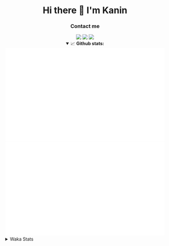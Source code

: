 <div align="center">
 <h1>Hi there 👋 I'm Kanin</h1>
 <h3>Contact me</h3>
 <a href="mailto:im@kanin.dev"><img src="https://img.shields.io/badge/gmail-%23D14836.svg?&style=for-the-badge&logo=gmail&logoColor=white"/></a>
 <a href="https://twitter.com/KaninDev"><img src="https://img.shields.io/badge/twitter-%231DA1F2.svg?&style=for-the-badge&logo=twitter&logoColor=white"/></a>
 <a href="https://www.linkedin.com/in/KaninDev"><img src="https://img.shields.io/badge/linkedin-%230077B5.svg?&style=for-the-badge&logo=linkedin&logoColor=white"/></a>
<details open>
  <summary>📈 <b>Github stats:</b></summary>
  <img src="https://github.com/Kanin/Kanin/blob/master/scripts/GitHubStats/generated/overview.svg"/>
  <img src="https://github.com/Kanin/Kanin/blob/master/scripts/GitHubStats/generated/languages.svg"/>
</details>
</div>

<details>
 <summary>Waka Stats</summary>

<!--START_SECTION:waka-->
![Profile Views](http://img.shields.io/badge/Profile%20Views-5-blue)

![Lines of code](https://img.shields.io/badge/From%20Hello%20World%20I%27ve%20Written-20793%20lines%20of%20code-blue)

**🐱 My Github Data** 

> 🏆 15 Contributions in the Year 2021
 > 
> 📦 13.8 kB Used in Github's Storage 
 > 
> 🚫 Not Opted to Hire
 > 
> 📜 7 Public Repositories 
 > 
> 🔑 3 Private Repositories  
 > 
**I'm an Early 🐤** 

```text
🌞 Morning    77 commits     █████░░░░░░░░░░░░░░░░░░░░   22.06% 
🌆 Daytime    124 commits    █████████░░░░░░░░░░░░░░░░   35.53% 
🌃 Evening    90 commits     ██████░░░░░░░░░░░░░░░░░░░   25.79% 
🌙 Night      58 commits     ████░░░░░░░░░░░░░░░░░░░░░   16.62%

```
📅 **I'm Most Productive on Sunday** 

```text
Monday       69 commits     █████░░░░░░░░░░░░░░░░░░░░   19.77% 
Tuesday      44 commits     ███░░░░░░░░░░░░░░░░░░░░░░   12.61% 
Wednesday    51 commits     ███░░░░░░░░░░░░░░░░░░░░░░   14.61% 
Thursday     40 commits     ██░░░░░░░░░░░░░░░░░░░░░░░   11.46% 
Friday       35 commits     ██░░░░░░░░░░░░░░░░░░░░░░░   10.03% 
Saturday     38 commits     ██░░░░░░░░░░░░░░░░░░░░░░░   10.89% 
Sunday       72 commits     █████░░░░░░░░░░░░░░░░░░░░   20.63%

```


📊 **This Week I Spent My Time On** 

```text
⌚︎ Time Zone: America/New_York

💬 Programming Languages: 
Python                   4 hrs 25 mins       ████████████░░░░░░░░░░░░░   51.42% 
YAML                     1 hr 54 mins        █████░░░░░░░░░░░░░░░░░░░░   22.22% 
Java                     1 hr 24 mins        ████░░░░░░░░░░░░░░░░░░░░░   16.24% 
Git Config               16 mins             ░░░░░░░░░░░░░░░░░░░░░░░░░   3.21% 
Other                    13 mins             ░░░░░░░░░░░░░░░░░░░░░░░░░   2.56%

🔥 Editors: 
PyCharm                  6 hrs 41 mins       ███████████████████░░░░░░   77.7% 
IntelliJ                 1 hr 55 mins        █████░░░░░░░░░░░░░░░░░░░░   22.3%

🐱‍💻 Projects: 
Naila.py                 6 hrs 18 mins       ██████████████████░░░░░░░   73.11% 
The-5zig-Mod             1 hr 52 mins        █████░░░░░░░░░░░░░░░░░░░░   21.81% 
Naila.bot                23 mins             █░░░░░░░░░░░░░░░░░░░░░░░░   4.59% 
version-specific         1 min               ░░░░░░░░░░░░░░░░░░░░░░░░░   0.25% 
My-Skyblock              1 min               ░░░░░░░░░░░░░░░░░░░░░░░░░   0.24%

💻 Operating System: 
Linux                    8 hrs 37 mins       █████████████████████████   100.0%

```

**I Mostly Code in Python** 

```text
Python                   17 repos            ██████████████████░░░░░░░   73.91% 
JavaScript               3 repos             ███░░░░░░░░░░░░░░░░░░░░░░   13.04% 
Kotlin                   1 repo              █░░░░░░░░░░░░░░░░░░░░░░░░   4.35% 
HTML                     1 repo              █░░░░░░░░░░░░░░░░░░░░░░░░   4.35% 
Java                     1 repo              █░░░░░░░░░░░░░░░░░░░░░░░░   4.35%

```


**Timeline**

![Chart not found](https://raw.githubusercontent.com/Kanin/Kanin/master/charts/bar_graph.png) 


<!--END_SECTION:waka-->
</details>
